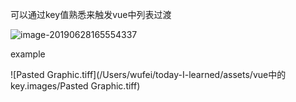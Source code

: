可以通过key值熟悉来触发vue中列表过渡

![image-20190628165554337](/Users/wufei/today-I-learned/assets/vue中的key.images/image-20190628165554337.png)



example

![Pasted Graphic.tiff](/Users/wufei/today-I-learned/assets/vue中的key.images/Pasted Graphic.tiff)

